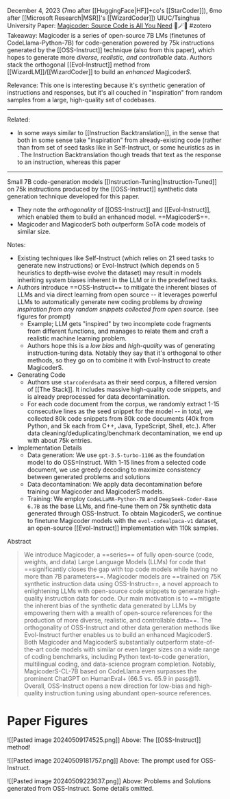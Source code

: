 December 4, 2023 (7mo after [[HuggingFace|HF]]+co's [[StarCoder]]), 6mo after [[Microsoft Research|MSR]]'s [[WizardCoder]])
UIUC/Tsinghua University
Paper: [Magicoder: Source Code is All You Need](https://arxiv.org/abs/2312.02120) 🎩🪄✨
#zotero 
Takeaway: Magicoder is a series of open-source 7B LMs (finetunes of CodeLlama-Python-7B) for code-generation powered by 75k instructions  generated by the [[OSS-Instruct]] technique (also from this paper), which hopes to generate more *diverse, realistic, and controllable* data. Authors stack the orthogonal [[Evol-Instruct]] method from [[WizardLM]]/[[WizardCoder]] to build an *enhanced* Magicoder$S$. 

Relevance: This one is interesting because it's synthetic generation of instructions and responses, but it's all couched in "inspiration" from random samples from a large, high-quality set of codebases. 

----

Related:
- In some ways similar to [[Instruction Backtranslation]], in the sense that both in some sense take "inspiration" from already-existing code (rather than from set of seed tasks like in Self-Instruct, or some heuristics as in . The Instruction Backtranslation though treads that text as the response to an instruction, whereas this paper 
----

Small 7B code-generation models [[Instruction-Tuning|Instruction-Tuned]] on 75k instructions produced by the [[OSS-Instruct]] synthetic data generation technique developed for this paper.
- They note the *orthogonality* of [[OSS-Instruct]] and [[Evol-Instruct]], which enabled them to build an enhanced model. ==MagicoderS==.
- Magicoder and MagicoderS both outperform SoTA code models of similar size.

Notes:
- Existing techniques like Self-Instruct (which relies on 21 seed tasks to generate new instructions) or Evol-Instruct (which depends on 5 heuristics to depth-wise evolve the dataset) may result in models inheriting system biases inherent in the LLM or in the predefined tasks.
- Authors introduce ==OSS-Instruct== to mitigate the inherent biases of LLMs and via direct learning from open source -- it leverages powerful LLMs to automatically generate new coding problems by *drawing inspiration from any random snippets collected from open source.* (see figures for prompt)
	- Example; LLM gets "inspired" by two incomplete code fragments from different functions, and manages to relate them and craft a realistic machine learning problem.
	- Authors hope this is a *low bias* and *high-quality* was of generating instruction-tuning data. Notably they say that it's orthogonal to other methods, so they go on to combine it with Evol-Instruct to create MagicoderS.
- Generating Code
	- Authors use `starcoderdsata` as their seed corpus, a filtered version of [[The Stack]]. It includes massive high-quality code snippets, and is already preprocessed for data decontamination.
	- For each code document from the corpus, we randomly extract 1-15 consecutive lines as the seed snippet for the model -- in total, we collected 80k code snippets from 80k code documents (40k from Python, and 5k each from C++, Java, TypeScript, Shell, etc.). After data cleaning/deduplicating/benchmark decontamination, we end up with about 75k entries.
- Implementation Details
	- Data generation: We use `gpt-3.5-turbo-1106` as the foundation model to do OSS=Instruct. With 1-15 lines from a selected code document, we use greedy decoding to maximize consistency between generated problems and solutions
	- Data decontamination: We apply data decontamination before training our Magicoder and MagicoderS models.
	- Training: We employ `CodeLLaMA-Python-7B` and `DeepSeek-Coder-Base 6.7B` as the base LLMs, and fine-tune them on 75k synthetic data generated through OSS-Instruct. To obtain MagicoderS, we continue to finetune Magicoder models with the `evol-codealpaca-v1` dataset, an open-source [[Evol-Instruct]] implementation with 110k samples.


Abstract
> We introduce Magicoder, a ==series== of fully open-source (code, weights, and data) Large Language Models (LLMs) for code that ==significantly closes the gap with top code models while having no more than 7B parameters==. Magicoder models are ==trained on 75K synthetic instruction data using OSS-Instruct==, a novel approach to enlightening LLMs with open-source code snippets to generate high-quality instruction data for code. Our main motivation is to ==mitigate the inherent bias of the synthetic data generated by LLMs by empowering them with a wealth of open-source references for the production of more diverse, realistic, and controllable data==. The orthogonality of OSS-Instruct and other data generation methods like Evol-Instruct further enables us to build an enhanced MagicoderS. Both Magicoder and MagicoderS substantially outperform state-of-the-art code models with similar or even larger sizes on a wide range of coding benchmarks, including Python text-to-code generation, multilingual coding, and data-science program completion. Notably, MagicoderS-CL-7B based on CodeLlama even surpasses the prominent ChatGPT on HumanEval+ (66.5 vs. 65.9 in pass@1). Overall, OSS-Instruct opens a new direction for low-bias and high-quality instruction tuning using abundant open-source references.

# Paper Figures
![[Pasted image 20240509174525.png]]
Above: The [[OSS-Instruct]] method!

![[Pasted image 20240509181757.png]]
Above: The prompt used for OSS-Instruct. 

![[Pasted image 20240509223637.png]]
Above: Problems and Solutions generated from  OSS-Instruct. Some details omitted.